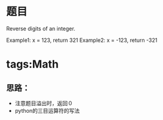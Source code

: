 # 题目
Reverse digits of an integer.

Example1: x = 123, return 321
Example2: x = -123, return -321

# tags:Math

## 思路：
* 注意题目溢出时，返回０
* python的三目运算符的写法
